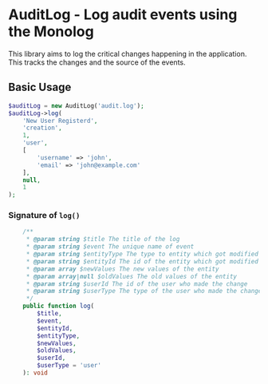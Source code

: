 # AuditLog - Log audit events using the Monolog

This library aims to log the critical changes happening in the application. This tracks the changes and the source of the events.

## Basic Usage

```php
$auditLog = new AuditLog('audit.log');
$auditLog->log(
    'New User Registerd',
    'creation',
    1,
    'user',
    [
        'username' => 'john',
        'email' => 'john@example.com'
    ],
    null,
    1
);
```

### Signature of `log()`

```php
    /**
     * @param string $title The title of the log
     * @param string $event The unique name of event
     * @param string $entityType The type to entity which got modified
     * @param string $entityId The id of the entity which got modified
     * @param array $newValues The new values of the entity
     * @param array|null $oldValues The old values of the entity
     * @param string $userId The id of the user who made the change
     * @param string $userType The type of the user who made the change
     */
    public function log(
        $title,
        $event,
        $entityId,
        $entityType,
        $newValues,
        $oldValues,
        $userId,
        $userType = 'user'
    ): void
```
